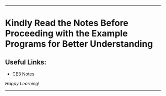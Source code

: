 
---

# Kindly Read the Notes Before Proceeding with the Example Programs for Better Understanding

## Useful Links:

- [CE3 Notes](https://github.com/DipsanaRoy/c-extensions/blob/main/CE003_File_IO/CE3_NOTES.md)

*Happy Learning!*

---
